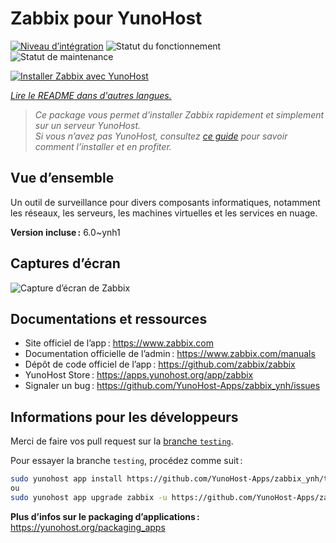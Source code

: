 <!--
Nota bene : ce README est automatiquement généré par <https://github.com/YunoHost/apps/tree/master/tools/readme_generator>
Il NE doit PAS être modifié à la main.
-->

# Zabbix pour YunoHost

[![Niveau d’intégration](https://apps.yunohost.org/badge/integration/zabbix)](https://ci-apps.yunohost.org/ci/apps/zabbix/)
![Statut du fonctionnement](https://apps.yunohost.org/badge/state/zabbix)
![Statut de maintenance](https://apps.yunohost.org/badge/maintained/zabbix)

[![Installer Zabbix avec YunoHost](https://install-app.yunohost.org/install-with-yunohost.svg)](https://install-app.yunohost.org/?app=zabbix)

*[Lire le README dans d'autres langues.](./ALL_README.md)*

> *Ce package vous permet d’installer Zabbix rapidement et simplement sur un serveur YunoHost.*  
> *Si vous n’avez pas YunoHost, consultez [ce guide](https://yunohost.org/install) pour savoir comment l’installer et en profiter.*

## Vue d’ensemble

Un outil de surveillance pour divers composants informatiques, notamment les réseaux, les serveurs, les machines virtuelles et les services en nuage.


**Version incluse :** 6.0~ynh1

## Captures d’écran

![Capture d’écran de Zabbix](./doc/screenshots/screenshot1.png)

## Documentations et ressources

- Site officiel de l’app : <https://www.zabbix.com>
- Documentation officielle de l’admin : <https://www.zabbix.com/manuals>
- Dépôt de code officiel de l’app : <https://github.com/zabbix/zabbix>
- YunoHost Store : <https://apps.yunohost.org/app/zabbix>
- Signaler un bug : <https://github.com/YunoHost-Apps/zabbix_ynh/issues>

## Informations pour les développeurs

Merci de faire vos pull request sur la [branche `testing`](https://github.com/YunoHost-Apps/zabbix_ynh/tree/testing).

Pour essayer la branche `testing`, procédez comme suit :

```bash
sudo yunohost app install https://github.com/YunoHost-Apps/zabbix_ynh/tree/testing --debug
ou
sudo yunohost app upgrade zabbix -u https://github.com/YunoHost-Apps/zabbix_ynh/tree/testing --debug
```

**Plus d’infos sur le packaging d’applications :** <https://yunohost.org/packaging_apps>
